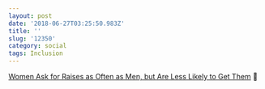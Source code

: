 ```yaml
---
layout: post
date: '2018-06-27T03:25:50.983Z'
title: ''
slug: '12350'
category: social
tags: Inclusion
---
```

[Women Ask for Raises as Often as Men, but Are Less Likely to Get Them](https://hbr.org/2018/06/research-women-ask-for-raises-as-often-as-men-but-are-less-likely-to-get-them?utm_medium=social&amp;utm_source=twitter&amp;utm_campaign=hbr) 🔗
